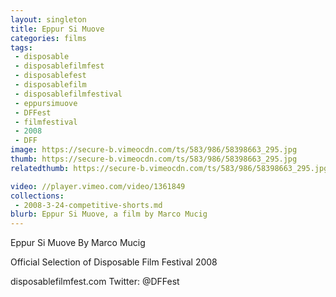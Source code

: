 ```yaml
---
layout: singleton
title: Eppur Si Muove
categories: films
tags:
 - disposable
 - disposablefilmfest
 - disposablefest
 - disposablefilm
 - disposablefilmfestival
 - eppursimuove
 - DFFest
 - filmfestival
 - 2008
 - DFF
image: https://secure-b.vimeocdn.com/ts/583/986/58398663_295.jpg
thumb: https://secure-b.vimeocdn.com/ts/583/986/58398663_295.jpg
relatedthumb: https://secure-b.vimeocdn.com/ts/583/986/58398663_295.jpg

video: //player.vimeo.com/video/1361849
collections:
 - 2008-3-24-competitive-shorts.md
blurb: Eppur Si Muove, a film by Marco Mucig
---
```


Eppur Si Muove
By Marco Mucig

Official Selection of Disposable Film Festival 2008

disposablefilmfest.com
Twitter: @DFFest